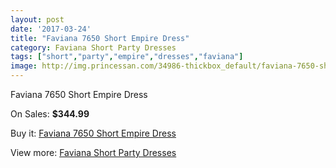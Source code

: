 ```yaml
---
layout: post
date: '2017-03-24'
title: "Faviana 7650 Short Empire Dress"
category: Faviana Short Party Dresses
tags: ["short","party","empire","dresses","faviana"]
image: http://img.princessan.com/34986-thickbox_default/faviana-7650-short-empire-dress.jpg
---
```

Faviana 7650 Short Empire Dress

On Sales: **$344.99**
<a href="https://www.princessan.com/en/16394-faviana-7650-short-empire-dress.html"><amp-img layout="responsive" width="600" height="600" src="//img.princessan.com/34986-thickbox_default/faviana-7650-short-empire-dress.jpg" alt="Faviana 7650 Short Empire Dress 0" /></a>
<a href="https://www.princessan.com/en/16394-faviana-7650-short-empire-dress.html"><amp-img layout="responsive" width="600" height="600" src="//img.princessan.com/34990-thickbox_default/faviana-7650-short-empire-dress.jpg" alt="Faviana 7650 Short Empire Dress 1" /></a>
<a href="https://www.princessan.com/en/16394-faviana-7650-short-empire-dress.html"><amp-img layout="responsive" width="600" height="600" src="//img.princessan.com/34989-thickbox_default/faviana-7650-short-empire-dress.jpg" alt="Faviana 7650 Short Empire Dress 2" /></a>
<a href="https://www.princessan.com/en/16394-faviana-7650-short-empire-dress.html"><amp-img layout="responsive" width="600" height="600" src="//img.princessan.com/34988-thickbox_default/faviana-7650-short-empire-dress.jpg" alt="Faviana 7650 Short Empire Dress 3" /></a>
<a href="https://www.princessan.com/en/16394-faviana-7650-short-empire-dress.html"><amp-img layout="responsive" width="600" height="600" src="//img.princessan.com/34987-thickbox_default/faviana-7650-short-empire-dress.jpg" alt="Faviana 7650 Short Empire Dress 4" /></a>

Buy it: [Faviana 7650 Short Empire Dress](https://www.princessan.com/en/16394-faviana-7650-short-empire-dress.html "Faviana 7650 Short Empire Dress")

View more: [Faviana Short Party Dresses](https://www.princessan.com/en/136- "Faviana Short Party Dresses")